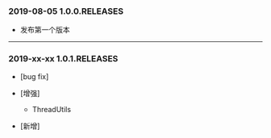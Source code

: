 
### 2019-08-05 1.0.0.RELEASES

- 发布第一个版本

---
### 2019-xx-xx 1.0.1.RELEASES

- [bug fix]


- [增强]
    - ThreadUtils


- [新增]





























